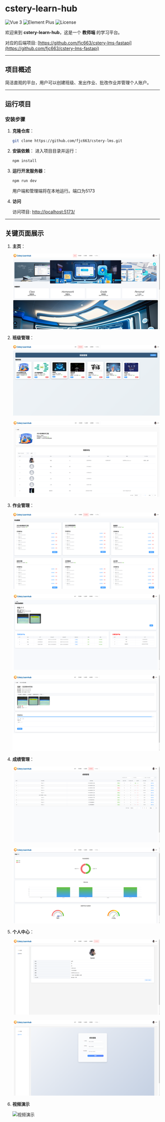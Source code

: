 # cstery-learn-hub

![Vue 3](https://img.shields.io/badge/Vue-3-brightgreen.svg)
![Element Plus](https://img.shields.io/badge/Element--Plus-2.8.5-blue.svg)
![License](https://img.shields.io/badge/license-MIT-blue.svg)

欢迎来到 **cstery-learn-hub**，这是一个 **教师端** 的学习平台。

对应的后端项目: [https://github.com/fjc663/cstery-lms-fastapi](https://github.com/fjc663/cstery-lms-fastapi)

---

## 项目概述

简洁直观的平台，用户可以创建班级、发出作业、批改作业并管理个人账户。

---

## 运行项目

### 安装步骤

1. **克隆仓库**：
   ```bash
   git clone https://github.com/fjc663/cstery-lms.git
   ```

2. **安装依赖**：
   进入项目目录并运行：
   ```bash
   npm install
   ```

3. **运行开发服务器**：
   ```bash
   npm run dev
   ```
   用户端和管理端将在本地运行。端口为5173

4. **访问**

   访问项目: [http://localhost:5173/](http://localhost:5173/)  

---

## 关键页面展示

1. **主页**：

   ![主页1](./public/readmeImgVideo/img1.png)


2. **班级管理**：

   ![班级管理1](./public/readmeImgVideo/img2.png)

   ![班级管理2](./public/readmeImgVideo/img3.png)


3. **作业管理**：
   
   ![作业管理1](./public/readmeImgVideo/img4.png)

   ![作业管理2](./public/readmeImgVideo/img5.png)

   ![作业管理3](./public/readmeImgVideo/img6.png)
   

4. **成绩管理**：

   ![成绩管理1](./public/readmeImgVideo/img7.png)

   ![成绩管理2](./public/readmeImgVideo/img8.png)

5. **个人中心**：
   
   ![个人中心1](./public/readmeImgVideo/img9.png)

   ![个人中心2](./public/readmeImgVideo/img10.png)
   
6. **视频演示**

   ![视频演示](./public/readmeImgVideo/video.gif)